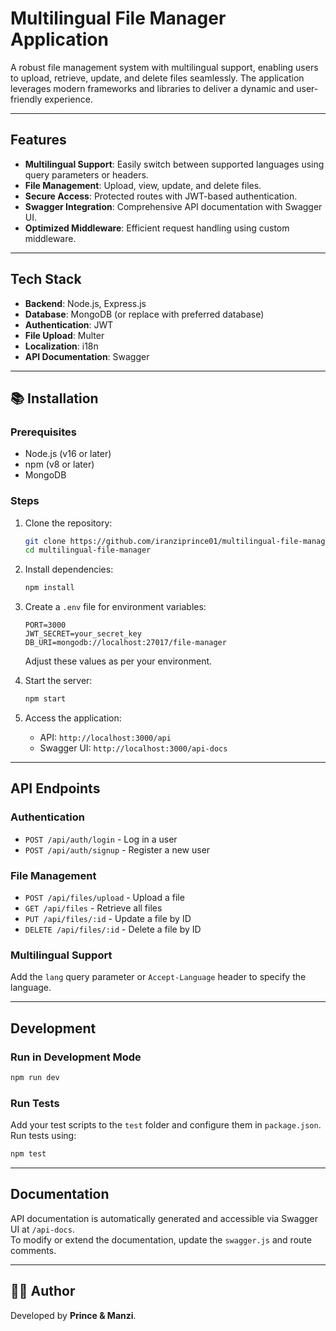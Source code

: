 # Multilingual File Manager Application

A robust file management system with multilingual support, enabling users to upload, retrieve, update, and delete files seamlessly. The application leverages modern frameworks and libraries to deliver a dynamic and user-friendly experience.

---

## Features

- **Multilingual Support**: Easily switch between supported languages using query parameters or headers.
- **File Management**: Upload, view, update, and delete files.
- **Secure Access**: Protected routes with JWT-based authentication.
- **Swagger Integration**: Comprehensive API documentation with Swagger UI.
- **Optimized Middleware**: Efficient request handling using custom middleware.

---

## Tech Stack

- **Backend**: Node.js, Express.js
- **Database**: MongoDB (or replace with preferred database)
- **Authentication**: JWT
- **File Upload**: Multer
- **Localization**: i18n
- **API Documentation**: Swagger

---

## 📚 Installation

### Prerequisites
- Node.js (v16 or later)
- npm (v8 or later)
- MongoDB

### Steps
1. Clone the repository:
   ```bash
   git clone https://github.com/iranziprince01/multilingual-file-manager-dreamers.git
   cd multilingual-file-manager
   ```

2. Install dependencies:
   ```bash
   npm install
   ```

3. Create a `.env` file for environment variables:
   ```plaintext
   PORT=3000
   JWT_SECRET=your_secret_key
   DB_URI=mongodb://localhost:27017/file-manager
   ```
   Adjust these values as per your environment.

4. Start the server:
   ```bash
   npm start
   ```

5. Access the application:
   - API: `http://localhost:3000/api`
   - Swagger UI: `http://localhost:3000/api-docs`

---

## API Endpoints

### Authentication
- `POST /api/auth/login` - Log in a user
- `POST /api/auth/signup` - Register a new user

### File Management
- `POST /api/files/upload` - Upload a file
- `GET /api/files` - Retrieve all files
- `PUT /api/files/:id` - Update a file by ID
- `DELETE /api/files/:id` - Delete a file by ID

### Multilingual Support
Add the `lang` query parameter or `Accept-Language` header to specify the language. 

---

## Development

### Run in Development Mode
```bash
npm run dev
```

### Run Tests
Add your test scripts to the `test` folder and configure them in `package.json`.  
Run tests using:
```bash
npm test
```

---

## Documentation

API documentation is automatically generated and accessible via Swagger UI at `/api-docs`.  
To modify or extend the documentation, update the `swagger.js` and route comments.

---

## 👨‍💻 Author

Developed by **Prince & Manzi**.
